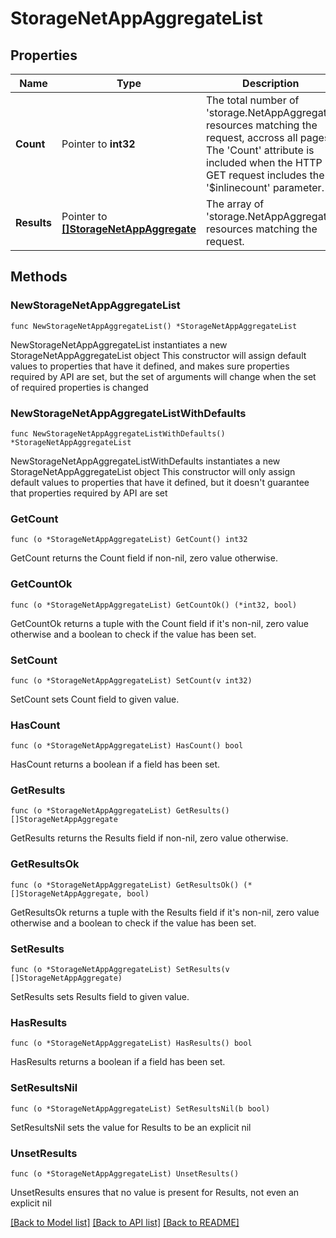 # StorageNetAppAggregateList

## Properties

Name | Type | Description | Notes
------------ | ------------- | ------------- | -------------
**Count** | Pointer to **int32** | The total number of &#39;storage.NetAppAggregate&#39; resources matching the request, accross all pages. The &#39;Count&#39; attribute is included when the HTTP GET request includes the &#39;$inlinecount&#39; parameter. | [optional] 
**Results** | Pointer to [**[]StorageNetAppAggregate**](storage.NetAppAggregate.md) | The array of &#39;storage.NetAppAggregate&#39; resources matching the request. | [optional] 

## Methods

### NewStorageNetAppAggregateList

`func NewStorageNetAppAggregateList() *StorageNetAppAggregateList`

NewStorageNetAppAggregateList instantiates a new StorageNetAppAggregateList object
This constructor will assign default values to properties that have it defined,
and makes sure properties required by API are set, but the set of arguments
will change when the set of required properties is changed

### NewStorageNetAppAggregateListWithDefaults

`func NewStorageNetAppAggregateListWithDefaults() *StorageNetAppAggregateList`

NewStorageNetAppAggregateListWithDefaults instantiates a new StorageNetAppAggregateList object
This constructor will only assign default values to properties that have it defined,
but it doesn't guarantee that properties required by API are set

### GetCount

`func (o *StorageNetAppAggregateList) GetCount() int32`

GetCount returns the Count field if non-nil, zero value otherwise.

### GetCountOk

`func (o *StorageNetAppAggregateList) GetCountOk() (*int32, bool)`

GetCountOk returns a tuple with the Count field if it's non-nil, zero value otherwise
and a boolean to check if the value has been set.

### SetCount

`func (o *StorageNetAppAggregateList) SetCount(v int32)`

SetCount sets Count field to given value.

### HasCount

`func (o *StorageNetAppAggregateList) HasCount() bool`

HasCount returns a boolean if a field has been set.

### GetResults

`func (o *StorageNetAppAggregateList) GetResults() []StorageNetAppAggregate`

GetResults returns the Results field if non-nil, zero value otherwise.

### GetResultsOk

`func (o *StorageNetAppAggregateList) GetResultsOk() (*[]StorageNetAppAggregate, bool)`

GetResultsOk returns a tuple with the Results field if it's non-nil, zero value otherwise
and a boolean to check if the value has been set.

### SetResults

`func (o *StorageNetAppAggregateList) SetResults(v []StorageNetAppAggregate)`

SetResults sets Results field to given value.

### HasResults

`func (o *StorageNetAppAggregateList) HasResults() bool`

HasResults returns a boolean if a field has been set.

### SetResultsNil

`func (o *StorageNetAppAggregateList) SetResultsNil(b bool)`

 SetResultsNil sets the value for Results to be an explicit nil

### UnsetResults
`func (o *StorageNetAppAggregateList) UnsetResults()`

UnsetResults ensures that no value is present for Results, not even an explicit nil

[[Back to Model list]](../README.md#documentation-for-models) [[Back to API list]](../README.md#documentation-for-api-endpoints) [[Back to README]](../README.md)


